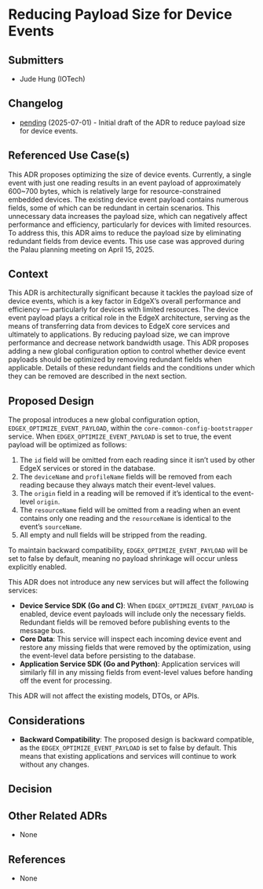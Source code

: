 # Reducing Payload Size for Device Events

## Submitters
- Jude Hung (IOTech)

## Changelog
<!--
List the changes to the document, incl. state, date, and PR URL.
State is one of: pending, approved, amended, deprecated.
Date is an ISO 8601 (YYYY-MM-DD) string.
PR is the pull request that submitted the change, including information such as the diff, contributors, and reviewers.

E.g.:
- [approved](URL of PR) (2022-04-01)
- [amended](URL of PR) (2022-05-01)
-->
- [pending]() (2025-07-01) - Initial draft of the ADR to reduce payload size for device events.
## Referenced Use Case(s)
This ADR proposes optimizing the size of device events. Currently, a single event with just one reading results in an event payload of approximately 600~700 bytes, which is relatively large for resource-constrained embedded devices.
The existing device event payload contains numerous fields, some of which can be redundant in certain scenarios. This unnecessary data increases the payload size, which can negatively affect performance and efficiency, particularly for devices with limited resources.
To address this, this ADR aims to reduce the payload size by eliminating redundant fields from device events. This use case was approved during the Palau planning meeting on April 15, 2025.

## Context
This ADR is architecturally significant because it tackles the payload size of device events, which is a key factor in EdgeX’s overall performance and efficiency — particularly for devices with limited resources.
The device event payload plays a critical role in the EdgeX architecture, serving as the means of transferring data from devices to EdgeX core services and ultimately to applications.
By reducing payload size, we can improve performance and decrease network bandwidth usage.
This ADR proposes adding a new global configuration option to control whether device event payloads should be optimized by removing redundant fields when applicable.
Details of these redundant fields and the conditions under which they can be removed are described in the next section.

## Proposed Design
The proposal introduces a new global configuration option, `EDGEX_OPTIMIZE_EVENT_PAYLOAD`, within the `core-common-config-bootstrapper` service.
When `EDGEX_OPTIMIZE_EVENT_PAYLOAD` is set to true, the event payload will be optimized as follows:

1. The `id` field will be omitted from each reading since it isn’t used by other EdgeX services or stored in the database.
2. The `deviceName` and `profileName` fields will be removed from each reading because they always match their event-level values.
3. The `origin` field in a reading will be removed if it’s identical to the event-level `origin`. 
4. The `resourceName` field will be omitted from a reading when an event contains only one reading and the `resourceName` is identical to the event’s `sourceName`.
5. All empty and null fields will be stripped from the reading.

To maintain backward compatibility, `EDGEX_OPTIMIZE_EVENT_PAYLOAD` will be set to false by default, meaning no payload shrinkage will occur unless explicitly enabled.

This ADR does not introduce any new services but will affect the following services:

- **Device Service SDK (Go and C)**: When `EDGEX_OPTIMIZE_EVENT_PAYLOAD` is enabled, device event payloads will include only the necessary fields. Redundant fields will be removed before publishing events to the message bus.
- **Core Data**: This service will inspect each incoming device event and restore any missing fields that were removed by the optimization, using the event-level data before persisting to the database.
- **Application Service SDK (Go and Python)**: Application services will similarly fill in any missing fields from event-level values before handing off the event for processing.

This ADR will not affect the existing models, DTOs, or APIs.

## Considerations
<!--
Document alternatives, concerns, ancillary or related issues, questions that arose in debate of the ADR. Indicate if/how they were resolved or mollified.
-->
- **Backward Compatibility**: The proposed design is backward compatible, as the `EDGEX_OPTIMIZE_EVENT_PAYLOAD` is set to false by default. This means that existing applications and services will continue to work without any changes.

## Decision
<!--
Document any agreed upon important implementation detail, caveats, future considerations, remaining or deferred design issues.
Document any part of the requirements not satisfied by the proposed design.
-->

## Other Related ADRs
<!--
List any relevant ADRs - such as a design decision for a sub-component of a feature, a design deprecated as a result of this design, etc.

Format:
- [ADR Title](URL) - the relevance
-->
- None

## References
<!--
List additional references 

Format:
- [Title](URL)
-->
- None

